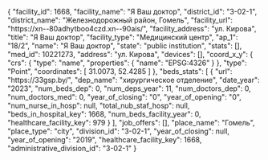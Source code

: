 {
    "facility_id": 1668,
    "facility_name": "Я Ваш доктор",
    "district_id": "3-02-1",
    "district_name": "Железнодорожный район, Гомель",
    "facility_url": "https:\/\/xn--80adhytboo4czd.xn--90ais\/",
    "facility_address": "ул. Кирова",
    "title": "Я Ваш доктор",
    "facility_type": "Медицинский центр",
    "ap_1": "18\/2",
    "name": "Я Ваш доктор",
    "state": "public institution",
    "stats": [],
    "med_id": 10221273,
    "address": "ул. Кирова",
    "devices": [],
    "coord_x_y": {
        "crs": {
            "type": "name",
            "properties": {
                "name": "EPSG:4326"
            }
        },
        "type": "Point",
        "coordinates": [
            31.0073,
            52.4285
        ]
    },
    "beds_stats": [
        {
            "url": "https:\/\/33gsp.by\/",
            "dep_name": "хирургическое отделение",
            "date_year": "2023",
            "num_beds_dep": 0,
            "num_deps_year": 11,
            "num_doctors_dep": 0,
            "num_doctors_med": 0,
            "year_of_closing": "0",
            "year_of_opening": "0",
            "num_nurse_in_hosp": null,
            "total_nub_staf_hosp": null,
            "beds_in_hospital_key": 1668,
            "num_beds_facility_year": 0,
            "healthcare_facility_key": 979
        }
    ],
    "job_offers": [],
    "place_name": "Гомель",
    "place_type": "city",
    "division_id": "3-02-1",
    "year_of_closing": null,
    "year_of_opening": "2019",
    "healthcare_facility_key": 1668,
    "administrative_division_id": "3-02-1"
}